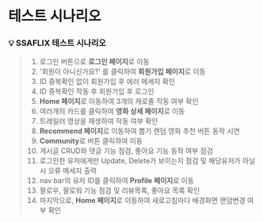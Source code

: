# 테스트 시나리오

### :bulb: SSAFLIX 테스트 시나리오

> 1. 로그인 버튼으로 **로그인 페이지**로 이동
> 2. '회원이 아니신가요?' 를 클릭하여 **회원가입 페이지**로 이동
> 3. ID 중복확인 없이 회원가입 후 에러 메세지 확인
> 4. ID 중복확인 작동 후 회원가입 후 로그인
> 5. **Home 페이지**로 이동하여 3개의 캐로졸 작동 여부 확인
> 6. 여러개의 카드를 클릭하여 **영화 상세 페이지**로 이동
> 7. 트레일러 영상을 재생하여 작동 여부 확인
> 8. **Recommend 페이지**로 이동하여 뽑기 랜덤 영화 추천 버튼 동작 시연
> 9. **Community**로 버튼 클릭하여 이동
> 10. 게시글 CRUD와 댓글 기능 점검, 좋아요 기능 동작 여부 점검
> 11. 로그인한 유저에게만 Update, Delete가 보이는지 점검 및 해당유저가 아닐시 오류 메세지 출력
> 12. nav bar의 유저 ID를 클릭하여 **Profile 페이지**로 이동
> 13. 팔로우, 팔로워 기능 점검 및 리뷰목록, 좋아요 목록 확인
> 14. 마지막으로, **Home 페이지**로 이동하여 새로고침마다 배경화면 랜덤변경 여부 확인

